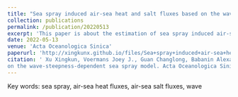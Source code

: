 ```yaml
---
title: "Sea spray induced air-sea heat and salt fluxes based on the wavesteepness-dependent sea spray model"
collection: publications
permalink: /publication/20220513
excerpt: 'This paper is about the estimation of sea spray induced air-sea heat and salt fluxes.'
date: 2022-05-13
venue: 'Acta Oceanologica Sinica'
paperurl: 'http://xingkunx.github.io/files/Sea+spray+induced+air-sea+heat+and+salt+fluxes+based+on+the+wave-steepness-dependent+sea+spray+model.pdf'
citation: ' Xu Xingkun, Voermans Joey J., Guan Changlong, Babanin Alexander V. 2023. Sea spray induced air-sea heat and salt fluxes based
on the wave-steepness-dependent sea spray model. Acta Oceanologica Sinica, 42(5): 1–7, doi: 10.1007/s13131-022-2073-68'
---
```


Key words: sea spray, air-sea heat fluxes, air-sea salt fluxes, wave